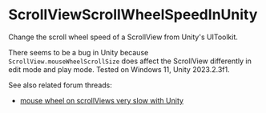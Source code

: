 # ScrollViewScrollWheelSpeedInUnity
Change the scroll wheel speed of a ScrollView from Unity's UIToolkit.

There seems to be a bug in Unity because `ScrollView.mouseWheelScrollSize` does affect the ScrollView differently in edit mode and play mode.
Tested on Windows 11, Unity 2023.2.3f1.

See also related forum threads:
- [mouse wheel on scrollViews very slow with Unity](https://forum.unity.com/threads/mouse-wheel-on-scrollviews-very-slow-with-unity-2021-1-x.1111492/)
